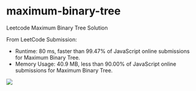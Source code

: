 # maximum-binary-tree
Leetcode Maximum Binary Tree Solution

From LeetCode Submission:
 - Runtime: 80 ms, faster than 99.47% of JavaScript online submissions for Maximum Binary Tree.
 - Memory Usage: 40.9 MB, less than 90.00% of JavaScript online submissions for Maximum Binary Tree.
 
 ![](https://i.imgur.com/lBNn6UQ.png)

